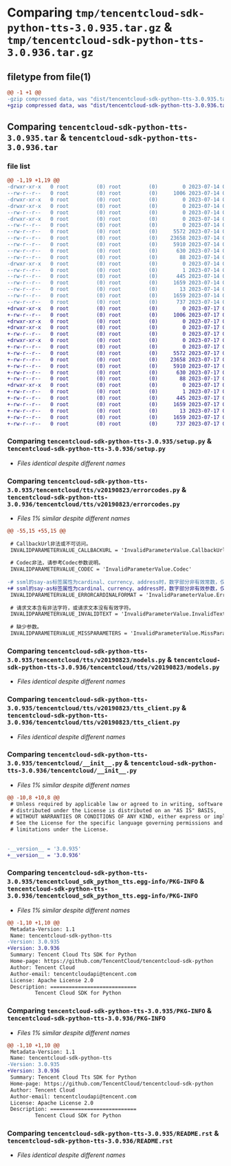 # Comparing `tmp/tencentcloud-sdk-python-tts-3.0.935.tar.gz` & `tmp/tencentcloud-sdk-python-tts-3.0.936.tar.gz`

## filetype from file(1)

```diff
@@ -1 +1 @@
-gzip compressed data, was "dist/tencentcloud-sdk-python-tts-3.0.935.tar", last modified: Fri Jul 14 00:45:09 2023, max compression
+gzip compressed data, was "dist/tencentcloud-sdk-python-tts-3.0.936.tar", last modified: Mon Jul 17 00:39:08 2023, max compression
```

## Comparing `tencentcloud-sdk-python-tts-3.0.935.tar` & `tencentcloud-sdk-python-tts-3.0.936.tar`

### file list

```diff
@@ -1,19 +1,19 @@
-drwxr-xr-x   0 root         (0) root         (0)        0 2023-07-14 00:45:09.000000 tencentcloud-sdk-python-tts-3.0.935/
--rw-r--r--   0 root         (0) root         (0)     1006 2023-07-14 00:45:09.000000 tencentcloud-sdk-python-tts-3.0.935/setup.py
-drwxr-xr-x   0 root         (0) root         (0)        0 2023-07-14 00:45:09.000000 tencentcloud-sdk-python-tts-3.0.935/tencentcloud/
-drwxr-xr-x   0 root         (0) root         (0)        0 2023-07-14 00:45:09.000000 tencentcloud-sdk-python-tts-3.0.935/tencentcloud/tts/
--rw-r--r--   0 root         (0) root         (0)        0 2023-07-14 00:45:09.000000 tencentcloud-sdk-python-tts-3.0.935/tencentcloud/tts/__init__.py
-drwxr-xr-x   0 root         (0) root         (0)        0 2023-07-14 00:45:09.000000 tencentcloud-sdk-python-tts-3.0.935/tencentcloud/tts/v20190823/
--rw-r--r--   0 root         (0) root         (0)        0 2023-07-14 00:45:09.000000 tencentcloud-sdk-python-tts-3.0.935/tencentcloud/tts/v20190823/__init__.py
--rw-r--r--   0 root         (0) root         (0)     5572 2023-07-14 00:45:09.000000 tencentcloud-sdk-python-tts-3.0.935/tencentcloud/tts/v20190823/errorcodes.py
--rw-r--r--   0 root         (0) root         (0)    23658 2023-07-14 00:45:09.000000 tencentcloud-sdk-python-tts-3.0.935/tencentcloud/tts/v20190823/models.py
--rw-r--r--   0 root         (0) root         (0)     5910 2023-07-14 00:45:09.000000 tencentcloud-sdk-python-tts-3.0.935/tencentcloud/tts/v20190823/tts_client.py
--rw-r--r--   0 root         (0) root         (0)      630 2023-07-14 00:45:09.000000 tencentcloud-sdk-python-tts-3.0.935/tencentcloud/__init__.py
--rw-r--r--   0 root         (0) root         (0)       88 2023-07-14 00:45:09.000000 tencentcloud-sdk-python-tts-3.0.935/setup.cfg
-drwxr-xr-x   0 root         (0) root         (0)        0 2023-07-14 00:45:09.000000 tencentcloud-sdk-python-tts-3.0.935/tencentcloud_sdk_python_tts.egg-info/
--rw-r--r--   0 root         (0) root         (0)        1 2023-07-14 00:45:09.000000 tencentcloud-sdk-python-tts-3.0.935/tencentcloud_sdk_python_tts.egg-info/dependency_links.txt
--rw-r--r--   0 root         (0) root         (0)      445 2023-07-14 00:45:09.000000 tencentcloud-sdk-python-tts-3.0.935/tencentcloud_sdk_python_tts.egg-info/SOURCES.txt
--rw-r--r--   0 root         (0) root         (0)     1659 2023-07-14 00:45:09.000000 tencentcloud-sdk-python-tts-3.0.935/tencentcloud_sdk_python_tts.egg-info/PKG-INFO
--rw-r--r--   0 root         (0) root         (0)       13 2023-07-14 00:45:09.000000 tencentcloud-sdk-python-tts-3.0.935/tencentcloud_sdk_python_tts.egg-info/top_level.txt
--rw-r--r--   0 root         (0) root         (0)     1659 2023-07-14 00:45:09.000000 tencentcloud-sdk-python-tts-3.0.935/PKG-INFO
--rw-r--r--   0 root         (0) root         (0)      737 2023-07-14 00:45:09.000000 tencentcloud-sdk-python-tts-3.0.935/README.rst
+drwxr-xr-x   0 root         (0) root         (0)        0 2023-07-17 00:39:08.000000 tencentcloud-sdk-python-tts-3.0.936/
+-rw-r--r--   0 root         (0) root         (0)     1006 2023-07-17 00:39:08.000000 tencentcloud-sdk-python-tts-3.0.936/setup.py
+drwxr-xr-x   0 root         (0) root         (0)        0 2023-07-17 00:39:08.000000 tencentcloud-sdk-python-tts-3.0.936/tencentcloud/
+drwxr-xr-x   0 root         (0) root         (0)        0 2023-07-17 00:39:08.000000 tencentcloud-sdk-python-tts-3.0.936/tencentcloud/tts/
+-rw-r--r--   0 root         (0) root         (0)        0 2023-07-17 00:39:08.000000 tencentcloud-sdk-python-tts-3.0.936/tencentcloud/tts/__init__.py
+drwxr-xr-x   0 root         (0) root         (0)        0 2023-07-17 00:39:08.000000 tencentcloud-sdk-python-tts-3.0.936/tencentcloud/tts/v20190823/
+-rw-r--r--   0 root         (0) root         (0)        0 2023-07-17 00:39:08.000000 tencentcloud-sdk-python-tts-3.0.936/tencentcloud/tts/v20190823/__init__.py
+-rw-r--r--   0 root         (0) root         (0)     5572 2023-07-17 00:39:08.000000 tencentcloud-sdk-python-tts-3.0.936/tencentcloud/tts/v20190823/errorcodes.py
+-rw-r--r--   0 root         (0) root         (0)    23658 2023-07-17 00:39:08.000000 tencentcloud-sdk-python-tts-3.0.936/tencentcloud/tts/v20190823/models.py
+-rw-r--r--   0 root         (0) root         (0)     5910 2023-07-17 00:39:08.000000 tencentcloud-sdk-python-tts-3.0.936/tencentcloud/tts/v20190823/tts_client.py
+-rw-r--r--   0 root         (0) root         (0)      630 2023-07-17 00:39:08.000000 tencentcloud-sdk-python-tts-3.0.936/tencentcloud/__init__.py
+-rw-r--r--   0 root         (0) root         (0)       88 2023-07-17 00:39:08.000000 tencentcloud-sdk-python-tts-3.0.936/setup.cfg
+drwxr-xr-x   0 root         (0) root         (0)        0 2023-07-17 00:39:08.000000 tencentcloud-sdk-python-tts-3.0.936/tencentcloud_sdk_python_tts.egg-info/
+-rw-r--r--   0 root         (0) root         (0)        1 2023-07-17 00:39:08.000000 tencentcloud-sdk-python-tts-3.0.936/tencentcloud_sdk_python_tts.egg-info/dependency_links.txt
+-rw-r--r--   0 root         (0) root         (0)      445 2023-07-17 00:39:08.000000 tencentcloud-sdk-python-tts-3.0.936/tencentcloud_sdk_python_tts.egg-info/SOURCES.txt
+-rw-r--r--   0 root         (0) root         (0)     1659 2023-07-17 00:39:08.000000 tencentcloud-sdk-python-tts-3.0.936/tencentcloud_sdk_python_tts.egg-info/PKG-INFO
+-rw-r--r--   0 root         (0) root         (0)       13 2023-07-17 00:39:08.000000 tencentcloud-sdk-python-tts-3.0.936/tencentcloud_sdk_python_tts.egg-info/top_level.txt
+-rw-r--r--   0 root         (0) root         (0)     1659 2023-07-17 00:39:08.000000 tencentcloud-sdk-python-tts-3.0.936/PKG-INFO
+-rw-r--r--   0 root         (0) root         (0)      737 2023-07-17 00:39:08.000000 tencentcloud-sdk-python-tts-3.0.936/README.rst
```

### Comparing `tencentcloud-sdk-python-tts-3.0.935/setup.py` & `tencentcloud-sdk-python-tts-3.0.936/setup.py`

 * *Files identical despite different names*

### Comparing `tencentcloud-sdk-python-tts-3.0.935/tencentcloud/tts/v20190823/errorcodes.py` & `tencentcloud-sdk-python-tts-3.0.936/tencentcloud/tts/v20190823/errorcodes.py`

 * *Files 1% similar despite different names*

```diff
@@ -55,15 +55,15 @@
 
 # CallbackUrl非法或不可访问。
 INVALIDPARAMETERVALUE_CALLBACKURL = 'InvalidParameterValue.CallbackUrl'
 
 # Codec非法，请参考Codec参数说明。
 INVALIDPARAMETERVALUE_CODEC = 'InvalidParameterValue.Codec'
 
-# ssml的say-as标签属性为cardinal、currency、address时，数字部分非有效常数，仅允许包含数字、“,”、“.”和空格。
+# ssml的say-as标签属性为cardinal、currency、address时，数字部分非有效参数，仅允许包含数字、“,”、“.”和空格。
 INVALIDPARAMETERVALUE_ERRORCARDINALFORMAT = 'InvalidParameterValue.ErrorCardinalFormat'
 
 # 请求文本含有非法字符，或请求文本没有有效字符。
 INVALIDPARAMETERVALUE_INVALIDTEXT = 'InvalidParameterValue.InvalidText'
 
 # 缺少参数。
 INVALIDPARAMETERVALUE_MISSPARAMETERS = 'InvalidParameterValue.MissParameters'
```

### Comparing `tencentcloud-sdk-python-tts-3.0.935/tencentcloud/tts/v20190823/models.py` & `tencentcloud-sdk-python-tts-3.0.936/tencentcloud/tts/v20190823/models.py`

 * *Files identical despite different names*

### Comparing `tencentcloud-sdk-python-tts-3.0.935/tencentcloud/tts/v20190823/tts_client.py` & `tencentcloud-sdk-python-tts-3.0.936/tencentcloud/tts/v20190823/tts_client.py`

 * *Files identical despite different names*

### Comparing `tencentcloud-sdk-python-tts-3.0.935/tencentcloud/__init__.py` & `tencentcloud-sdk-python-tts-3.0.936/tencentcloud/__init__.py`

 * *Files 1% similar despite different names*

```diff
@@ -10,8 +10,8 @@
 # Unless required by applicable law or agreed to in writing, software
 # distributed under the License is distributed on an "AS IS" BASIS,
 # WITHOUT WARRANTIES OR CONDITIONS OF ANY KIND, either express or implied.
 # See the License for the specific language governing permissions and
 # limitations under the License.
 
 
-__version__ = '3.0.935'
+__version__ = '3.0.936'
```

### Comparing `tencentcloud-sdk-python-tts-3.0.935/tencentcloud_sdk_python_tts.egg-info/PKG-INFO` & `tencentcloud-sdk-python-tts-3.0.936/tencentcloud_sdk_python_tts.egg-info/PKG-INFO`

 * *Files 1% similar despite different names*

```diff
@@ -1,10 +1,10 @@
 Metadata-Version: 1.1
 Name: tencentcloud-sdk-python-tts
-Version: 3.0.935
+Version: 3.0.936
 Summary: Tencent Cloud Tts SDK for Python
 Home-page: https://github.com/TencentCloud/tencentcloud-sdk-python
 Author: Tencent Cloud
 Author-email: tencentcloudapi@tencent.com
 License: Apache License 2.0
 Description: ============================
         Tencent Cloud SDK for Python
```

### Comparing `tencentcloud-sdk-python-tts-3.0.935/PKG-INFO` & `tencentcloud-sdk-python-tts-3.0.936/PKG-INFO`

 * *Files 1% similar despite different names*

```diff
@@ -1,10 +1,10 @@
 Metadata-Version: 1.1
 Name: tencentcloud-sdk-python-tts
-Version: 3.0.935
+Version: 3.0.936
 Summary: Tencent Cloud Tts SDK for Python
 Home-page: https://github.com/TencentCloud/tencentcloud-sdk-python
 Author: Tencent Cloud
 Author-email: tencentcloudapi@tencent.com
 License: Apache License 2.0
 Description: ============================
         Tencent Cloud SDK for Python
```

### Comparing `tencentcloud-sdk-python-tts-3.0.935/README.rst` & `tencentcloud-sdk-python-tts-3.0.936/README.rst`

 * *Files identical despite different names*

